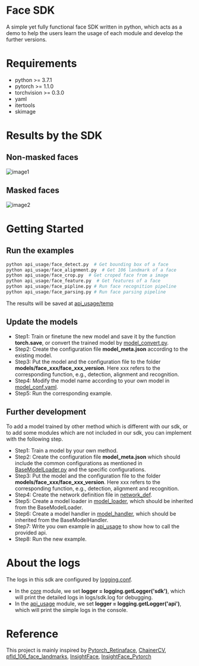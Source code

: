 # Face SDK
A simple yet fully functional face SDK written in python, which acts as a demo to help the users learn the usage of each module and develop the further versions.

# Requirements
* python >= 3.7.1  
* pytorch >= 1.1.0  
* torchvision >= 0.3.0 
* yaml  
* itertools  
* skimage  

# Results by the SDK
## Non-masked faces  
  ![image1](../data/images/sample_non_mask.jpg)
## Masked faces  
  ![image2](../data/images/sample_mask.jpg)

# Getting Started
## Run the examples
```python
python api_usage/face_detect.py  # Get bounding box of a face 
python api_usage/face_alignment.py  # Get 106 landmark of a face 
python api_usage/face_crop.py  # Get croped face from a image
python api_usage/face_feature.py  # Get features of a face
python api_usage/face_pipline.py # Run face recognition pipeline
python api_usage/face_parsing.py # Run face parsing pipeline
```
The results will be saved at [api_usage/temp](api_usage/temp)
## Update the models  
* Step1: Train or finetune the new model and save it by the function **torch.save**, or convert the trained model by [model_convert.py](utils/model_convert.py).  
* Step2: Create the configuration file **model_meta.json** according to the existing model.  
* Step3: Put the model and the configuration file to the folder **models/face_xxx/face_xxx_version**. Here xxx refers to the corresponding function, e.g., detection, alignment and recognition.
* Step4: Modify the model name according to your own model in [model_conf.yaml](config/model_conf.yaml).  
* Step5: Run the corresponding example.  

## Further development
To add a model trained by other method which is different with our sdk, or to add some modules which are not included in our sdk, you can implement with the following step.  
* Step1: Train a model by your own method.  
* Step2: Create the configuration file **model_meta.json** which should include the common configurations as mentioned in [BaseModelLoader.py](core/model_loader/BaseModelLoader.py) and the specific configurations.
* Step3: Put the model and the configuration file to the folder **models/face_xxx/face_xxx_version**. Here xxx refers to the corresponding function, e.g., detection, alignment and recognition.
* Step4: Create the network definition file in [network_def](models/network_def).
* Step5: Create a model loader in [model_loader](core/model_loader), which should be inherited from the BaseModelLoader. 
* Step6: Create a model handler in [model_handler](core/model_handler), which should be inherited from the BaseModelHandler.
* Step7: Write you own example in [api_usage](api_usage) to show how to call the provided api.
* Step8: Run the new example.

# About the logs
The logs in this sdk are configured by [logging.conf](config/logging.conf).
* In the [core](core) module, we set **logger = logging.getLogger('sdk')**, which will print the detailed logs in logs/sdk.log for debugging.
* In the [api_usage](api_usage) module, we set **logger = logging.getLogger('api')**, which will print the simple logs in the console.

# Reference
This project is mainly inspired by [Pytorch_Retinaface](https://github.com/biubug6/Pytorch_Retinaface), [ChainerCV](https://github.com/chainer/chainercv/), [pfld_106_face_landmarks](https://github.com/Hsintao/pfld_106_face_landmarks), [InsightFace](https://github.com/deepinsight/insightface), [InsightFace_Pytorch](https://github.com/TreB1eN/InsightFace_Pytorch/blob/master/model.py)